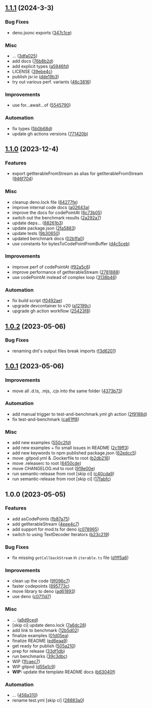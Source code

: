 ## [1.1.1](https://github.com/okikio/codepoint-iterator/compare/v1.1.0...v1.1.1) (2024-3-3)


### Bug Fixes

* deno.jsonc exports ([347c1ce](https://github.com/okikio/codepoint-iterator/commit/347c1cedcbdc48f4b5a754d649eaddebfd2ca9d2))


### Misc

* ... ([3dfa025](https://github.com/okikio/codepoint-iterator/commit/3dfa0252f3822d4e680aa7478a097a2c8ab9228f))
* add docs ([76b8b2d](https://github.com/okikio/codepoint-iterator/commit/76b8b2d5def05d83a2adade2f58c9aaf08bfc321))
* add explicit types ([a5946fd](https://github.com/okikio/codepoint-iterator/commit/a5946fd786ad33c66e6246e069fb7c4520ef5aa9))
* LICENSE ([39ebe4c](https://github.com/okikio/codepoint-iterator/commit/39ebe4c98e87393b59d558bca11bf9bc5f28f6cb))
* publish jsr.io ([dde19b3](https://github.com/okikio/codepoint-iterator/commit/dde19b358942d22e93304e6a590e96ba8e08d9e0))
* try out various perf. variants ([46c3816](https://github.com/okikio/codepoint-iterator/commit/46c38164c4ed2c56b16b751ceb9da8d9143c44f0))


### Improvements

* use for...await...of ([5545790](https://github.com/okikio/codepoint-iterator/commit/55457902e9adfbd1c7ce015f39e941430e698d0a))


### Automation

* fix types ([5b0b68d](https://github.com/okikio/codepoint-iterator/commit/5b0b68d81b9418baac1273f2735e54d19d30207c))
* update gh actions versions ([771420b](https://github.com/okikio/codepoint-iterator/commit/771420bc34e4747730afb1544b3c30abbc030753))

## [1.1.0](https://github.com/okikio/codepoint-iterator/compare/v1.0.2...v1.1.0) (2023-12-4)


### Features

* export getIterableFromStream as alias for getIterableFromStream ([946f704](https://github.com/okikio/codepoint-iterator/commit/946f704974adab08c65e6b845fd3791901e774c6))


### Misc

* cleanup deno.lock file ([64277fe](https://github.com/okikio/codepoint-iterator/commit/64277fee0471eb8914d5cce52d7d6ac1393985c7))
* improve internal code docs ([a02643a](https://github.com/okikio/codepoint-iterator/commit/a02643abcf2c9763b71dc367f28d4b103a7dd5cf))
* improve the docs for codePointAt ([6c73b05](https://github.com/okikio/codepoint-iterator/commit/6c73b054ccdd92f59de62465a17eab8a21117fd0))
* switch out the benchmark results ([2a292a7](https://github.com/okikio/codepoint-iterator/commit/2a292a70de884edc5eae5b18c48bdd268a082092))
* update deps... ([88261b3](https://github.com/okikio/codepoint-iterator/commit/88261b3a1ef4fa1dc5999b11b524e43199156952))
* update package.json ([2fa5883](https://github.com/okikio/codepoint-iterator/commit/2fa5883b290fa4ba16a46cfe7f7ebb0719f347eb))
* update tests ([9b30650](https://github.com/okikio/codepoint-iterator/commit/9b30650171dd181170f57c12e901fcf63b4d8088))
* updated benchmark docs ([02b1fa0](https://github.com/okikio/codepoint-iterator/commit/02b1fa00f8e786a05413a41fe739b4adf9519940))
* use constants for bytesToCodePointFromBuffer ([d4c5ceb](https://github.com/okikio/codepoint-iterator/commit/d4c5cebf06b2fe59ab154d9151cf6ee89d5607da))


### Improvements

* improve perf of codePointAt ([f92a5c6](https://github.com/okikio/codepoint-iterator/commit/f92a5c6d2c6009e67eed98b14bc2c0eddada2af4))
* improve performance of getIterableStream ([2781888](https://github.com/okikio/codepoint-iterator/commit/2781888ef481bf8ba439560be5c2565643c20bae))
* use codePointAt instead of complex loop ([3138b46](https://github.com/okikio/codepoint-iterator/commit/3138b4678b96e2771918734c0831872961f6c863))


### Automation

* fix build script ([f0492ae](https://github.com/okikio/codepoint-iterator/commit/f0492ae6f2b230fcc0e1480afb1b9c6a295f66e6))
* upgrade devcontainer to v20 ([a12199c](https://github.com/okikio/codepoint-iterator/commit/a12199cf74fb4df611d89d3c9dff755802aa46e7))
* upgrade gh action workflow ([25423f8](https://github.com/okikio/codepoint-iterator/commit/25423f8bd890490e1d67fe1bd3a7db2f3ce7d081))

## [1.0.2](https://github.com/okikio/codepoint-iterator/compare/v1.0.1...v1.0.2) (2023-05-06)


### Bug Fixes

* renaming dnt's output files break imports ([f3d6201](https://github.com/okikio/codepoint-iterator/commit/f3d62019f9af132e3fffbd68b50217af1cad1cf1))

## [1.0.1](https://github.com/okikio/codepoint-iterator/compare/v1.0.0...v1.0.1) (2023-05-06)


### Improvements

* move all .d.ts, .mjs, .cjs into the same folder ([4373b73](https://github.com/okikio/codepoint-iterator/commit/4373b734d9872e50082d043a8754379b2892b684))


### Automation

* add manual trigger to test-and-benchmark.yml gh action ([2f9188d](https://github.com/okikio/codepoint-iterator/commit/2f9188d8b53f8535777f9a08375f955c9b71685a))
* fix test-and-benchmark ([ca61ff8](https://github.com/okikio/codepoint-iterator/commit/ca61ff8d87c92f6df11d254cc478444e928fe165))


### Misc

* add new examples ([550c2fd](https://github.com/okikio/codepoint-iterator/commit/550c2fda143f5e967d9d0f610b126736fb726cfe))
* add new examples + fix small issues in README ([2c19ff3](https://github.com/okikio/codepoint-iterator/commit/2c19ff3aa3f80a34d586a5b7f6befd048763b3d6))
* add new keywords to npm published package.json ([62edcc5](https://github.com/okikio/codepoint-iterator/commit/62edcc531c86dd1f210bd602f27b65575da8628f))
* move .gitpod.yml & .Dockerfile to root ([b2db216](https://github.com/okikio/codepoint-iterator/commit/b2db2160aafc76e71a2221c055b3eda9bc35b2ec))
* move .releaserc to root ([6450cde](https://github.com/okikio/codepoint-iterator/commit/6450cde3b69548528bc88229427f764b52999d57))
* move CHANGELOG.md to root ([919e00e](https://github.com/okikio/codepoint-iterator/commit/919e00e6f4763d86107a633d9ded001298fc9694))
* run semantic-release from root [skip ci] ([c40cda9](https://github.com/okikio/codepoint-iterator/commit/c40cda9c07e9cbc2709c8456a6e35a1aefa97483))
* run semantic-release from root [skip ci] ([17fabfc](https://github.com/okikio/codepoint-iterator/commit/17fabfc01f760650927d2b0fc22d356db3b580f9))

## 1.0.0 (2023-05-05)


### Features

* add asCodePoints ([fb87a75](https://github.com/okikio/codepoint-iterator/commit/fb87a75b0e273448d814b0e937a34c3d462260b7))
* add getIterableStream ([4eee4c7](https://github.com/okikio/codepoint-iterator/commit/4eee4c70b694c0f09883b262680536b41465a52b))
* add support for mod.ts for deno ([c078965](https://github.com/okikio/codepoint-iterator/commit/c078965139cace877caf9b66f531c4dc0e89583c))
* switch to using TextDecoder Iterators ([b23c219](https://github.com/okikio/codepoint-iterator/commit/b23c219f099790f8d7aa8dd694ac542da23b04b5))


### Bug Fixes

* fix missing `getCallbackStream` in `iterable.ts` file ([d1ff5a6](https://github.com/okikio/codepoint-iterator/commit/d1ff5a612ba75cec3c3331deea134dd7cacefc92))


### Improvements

* clean up the code ([9f096c7](https://github.com/okikio/codepoint-iterator/commit/9f096c77c77aee4d756d65baabaef7b117db99dd))
* faster codepoints ([895773c](https://github.com/okikio/codepoint-iterator/commit/895773cb7a194dee916225e76c769ce84185d379))
* move library to deno ([ad61893](https://github.com/okikio/codepoint-iterator/commit/ad61893d12d67ca5bcadf725949a93ae67ede53b))
* use deno ([c0711d7](https://github.com/okikio/codepoint-iterator/commit/c0711d7644054c12a19a6967026b4b003e0803c8))


### Misc

* ... ([a8d9ced](https://github.com/okikio/codepoint-iterator/commit/a8d9ced468dcc0bc5bc53a9ac6fd645834a19540))
* [skip ci] update deno.lock ([7a6dc28](https://github.com/okikio/codepoint-iterator/commit/7a6dc289d243eb50df69ed44bfa5c350b1cbec1e))
* add link to benchmark ([12b5d02](https://github.com/okikio/codepoint-iterator/commit/12b5d0227bbae7a448aea6ff1b1e686b61c36784))
* finalize examples ([01d05ea](https://github.com/okikio/codepoint-iterator/commit/01d05eac560e877ed19968d22075826677908184))
* finalize README ([ed6eaa9](https://github.com/okikio/codepoint-iterator/commit/ed6eaa9062a51970af0e9b43ff0afe08b1312c4d))
* get ready for publish ([505a210](https://github.com/okikio/codepoint-iterator/commit/505a21099669ae13ca891804334e3a1ed85c3199))
* prep for release ([33df1db](https://github.com/okikio/codepoint-iterator/commit/33df1db837ca44ca0757da88038e29874b97db27))
* run benchmarks ([39c3dbc](https://github.com/okikio/codepoint-iterator/commit/39c3dbcd44ca9956783d9fe8f7f6b63ff7a1de1d))
* WIP ([1fcaec7](https://github.com/okikio/codepoint-iterator/commit/1fcaec77e6f7cb8c9cbb1639725f115b01ef855b))
* WIP gitpod ([d55e1c9](https://github.com/okikio/codepoint-iterator/commit/d55e1c9ad9fd9562baa3703f4cbf80bad48b7afa))
* **WIP:** update the template README docs ([b63040f](https://github.com/okikio/codepoint-iterator/commit/b63040fcd6efbb5488f52bfe933095d49bd9d30e))


### Automation

* ... ([458a310](https://github.com/okikio/codepoint-iterator/commit/458a3104ae47fa50387e1a3448a5325bb43b2f5b))
* rename test.yml [skip ci] ([28883a0](https://github.com/okikio/codepoint-iterator/commit/28883a09d1d3eac75813f36a97020ca4c587c831))

